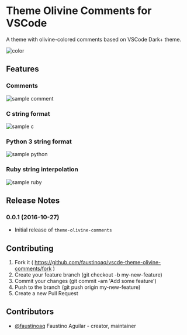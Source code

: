 # Theme Olivine Comments for VSCode

A theme with olivine-colored comments based on VSCode Dark+ theme.

![color](https://raw.githubusercontent.com/faustinoaq/vscode-theme-olivine-comments/master/images/olivine.png)

## Features

### Comments

![sample comment](https://raw.githubusercontent.com/faustinoaq/vscode-theme-olivine-comments/master/images/sample_comment.png)

### C string format

![sample c](https://raw.githubusercontent.com/faustinoaq/vscode-theme-olivine-comments/master/images/sample_c.png)

### Python 3 string format

![sample python](https://raw.githubusercontent.com/faustinoaq/vscode-theme-olivine-comments/master/images/sample_python.png)

### Ruby string interpolation

![sample ruby](https://raw.githubusercontent.com/faustinoaq/vscode-theme-olivine-comments/master/images/sample_ruby.png)

## Release Notes

### 0.0.1 (2016-10-27)

- Initial release of `theme-olivine-comments`

## Contributing

1. Fork it ( https://github.com/faustinoaq/vscde-theme-olivine-comments/fork )
2. Create your feature branch (git checkout -b my-new-feature)
3. Commit your changes (git commit -am 'Add some feature')
4. Push to the branch (git push origin my-new-feature)
5. Create a new Pull Request

## Contributors

- [@faustinoaq](https://github.com/faustinoaq) Faustino Aguilar - creator, maintainer

